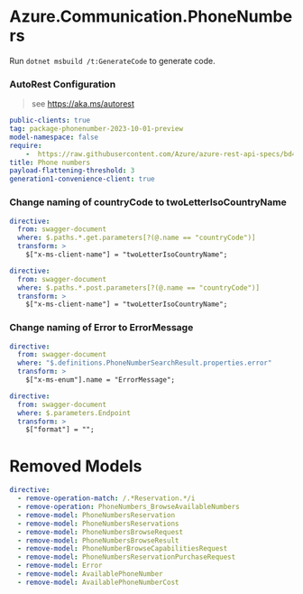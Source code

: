 # Azure.Communication.PhoneNumbers

Run `dotnet msbuild /t:GenerateCode` to generate code.

### AutoRest Configuration
> see https://aka.ms/autorest

``` yaml
public-clients: true
tag: package-phonenumber-2023-10-01-preview
model-namespace: false
require:
    -  https://raw.githubusercontent.com/Azure/azure-rest-api-specs/bd44f2d98fdc14c674b542cc64ce7df33ddfaf76/specification/communication/data-plane/PhoneNumbers/readme.md
title: Phone numbers
payload-flattening-threshold: 3
generation1-convenience-client: true
```

### Change naming of countryCode to twoLetterIsoCountryName
``` yaml
directive:
  from: swagger-document
  where: $.paths.*.get.parameters[?(@.name == "countryCode")]
  transform: >
    $["x-ms-client-name"] = "twoLetterIsoCountryName";
```

``` yaml
directive:
  from: swagger-document
  where: $.paths.*.post.parameters[?(@.name == "countryCode")]
  transform: >
    $["x-ms-client-name"] = "twoLetterIsoCountryName";
```
### Change naming of Error to ErrorMessage
``` yaml
directive:
  from: swagger-document
  where: "$.definitions.PhoneNumberSearchResult.properties.error"
  transform: >
    $["x-ms-enum"].name = "ErrorMessage";
```

``` yaml
directive:
  from: swagger-document
  where: $.parameters.Endpoint
  transform: >
    $["format"] = "";
```

# Removed Models
``` yaml
directive:
  - remove-operation-match: /.*Reservation.*/i
  - remove-operation: PhoneNumbers_BrowseAvailableNumbers
  - remove-model: PhoneNumbersReservation
  - remove-model: PhoneNumbersReservations
  - remove-model: PhoneNumbersBrowseRequest
  - remove-model: PhoneNumbersBrowseResult
  - remove-model: PhoneNumberBrowseCapabilitiesRequest
  - remove-model: PhoneNumbersReservationPurchaseRequest
  - remove-model: Error
  - remove-model: AvailablePhoneNumber
  - remove-model: AvailablePhoneNumberCost
